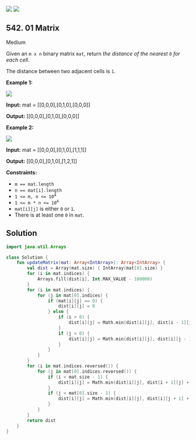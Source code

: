 [![](https://img.shields.io/github/stars/javadev/LeetCode-in-Kotlin?label=Stars&style=flat-square)](https://github.com/javadev/LeetCode-in-Kotlin)
[![](https://img.shields.io/github/forks/javadev/LeetCode-in-Kotlin?label=Fork%20me%20on%20GitHub%20&style=flat-square)](https://github.com/javadev/LeetCode-in-Kotlin/fork)

## 542\. 01 Matrix

Medium

Given an `m x n` binary matrix `mat`, return _the distance of the nearest_ `0` _for each cell_.

The distance between two adjacent cells is `1`.

**Example 1:**

![](https://assets.leetcode.com/uploads/2021/04/24/01-1-grid.jpg)

**Input:** mat = \[\[0,0,0],[0,1,0],[0,0,0]]

**Output:** [[0,0,0],[0,1,0],[0,0,0]]

**Example 2:**

![](https://assets.leetcode.com/uploads/2021/04/24/01-2-grid.jpg)

**Input:** mat = \[\[0,0,0],[0,1,0],[1,1,1]]

**Output:** [[0,0,0],[0,1,0],[1,2,1]]

**Constraints:**

*   `m == mat.length`
*   `n == mat[i].length`
*   <code>1 <= m, n <= 10<sup>4</sup></code>
*   <code>1 <= m * n <= 10<sup>4</sup></code>
*   `mat[i][j]` is either `0` or `1`.
*   There is at least one `0` in `mat`.

## Solution

```kotlin
import java.util.Arrays

class Solution {
    fun updateMatrix(mat: Array<IntArray>): Array<IntArray> {
        val dist = Array(mat.size) { IntArray(mat[0].size) }
        for (i in mat.indices) {
            Arrays.fill(dist[i], Int.MAX_VALUE - 100000)
        }
        for (i in mat.indices) {
            for (j in mat[0].indices) {
                if (mat[i][j] == 0) {
                    dist[i][j] = 0
                } else {
                    if (i > 0) {
                        dist[i][j] = Math.min(dist[i][j], dist[i - 1][j] + 1)
                    }
                    if (j > 0) {
                        dist[i][j] = Math.min(dist[i][j], dist[i][j - 1] + 1)
                    }
                }
            }
        }
        for (i in mat.indices.reversed()) {
            for (j in mat[0].indices.reversed()) {
                if (i < mat.size - 1) {
                    dist[i][j] = Math.min(dist[i][j], dist[i + 1][j] + 1)
                }
                if (j < mat[0].size - 1) {
                    dist[i][j] = Math.min(dist[i][j], dist[i][j + 1] + 1)
                }
            }
        }
        return dist
    }
}
```